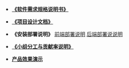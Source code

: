 - **[《软件需求规格说明书》](./documents/软件需求规格说明书SRS.md)**
- **[《项目设计文档》](./documents/软件设计文档SDS.md)**
- **《安装部署说明》**
    [前端部署说明](./documents/安装包与安装部署说明/前端部署说明.md)
    [后端部署说说明](./documents/安装包与安装部署说明/后端部署说明.md)
- **[《小组分工与贡献率说明》](./documents/小组分工与贡献率说明.md)**

- **[产品效果演示](./documents/使用说明.md)**